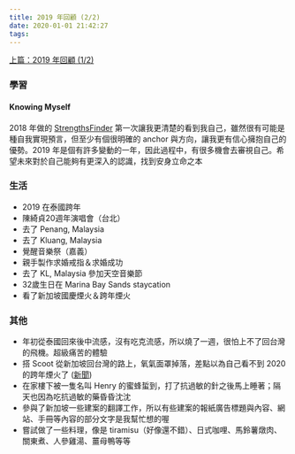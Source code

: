 ```yaml
---
title: 2019 年回顧 (2/2)
date: 2020-01-01 21:42:27
tags:
---
```


[上篇：2019 年回顧 (1/2)](/td-blog/2019/12/31/Start/)

### 學習
#### Knowing Myself

2018 年做的 [StrengthsFinder](https://www.gallup.com/cliftonstrengths/en/strengthsfinder.aspx) 第一次讓我更清楚的看到我自己，雖然很有可能是種自我實現預言，但至少有個很明確的 anchor 與方向，讓我更有信心擁抱自己的優勢。2019 年是個有許多變動的一年，因此過程中，有很多機會去審視自己。希望未來對於自己能夠有更深入的認識，找到安身立命之本

### 生活
* 2019 在泰國跨年
* 陳綺貞20週年演唱會（台北）
* 去了 Penang, Malaysia
* 去了 Kluang, Malaysia
* 覺醒音樂祭（嘉義）
* 親手製作求婚戒指＆求婚成功
* 去了 KL, Malaysia 參加天空音樂節
* 32歲生日在 Marina Bay Sands staycation
* 看了新加坡國慶煙火＆跨年煙火

### 其他

* 年初從泰國回來後中流感，沒有吃克流感，所以燒了一週，很怕上不了回台灣的飛機。超級痛苦的體驗
* 搭 Scoot 從新加坡回台灣的路上，氧氣面罩掉落，差點以為自己看不到 2020 的跨年煙火了 ([新聞](https://www.straitstimes.com/asia/east-asia/scoot-flight-from-singapore-to-taipei-experiences-drop-in-cabin-pressure-oxygen-masks))
* 在家樓下被一隻名叫 Henry 的蜜蜂蜇到，打了抗過敏的針之後馬上睡著；隔天也因為吃抗過敏的藥昏昏沈沈
* 參與了新加坡一些建案的翻譯工作，所以有些建案的報紙廣告標題與內容、網站、手冊等內容的部分文字是我幫忙想的喔
* 嘗試做了一些料理，像是 tiramisu（好像還不錯）、日式咖哩、馬鈴薯燉肉、關東煮、人參雞湯、薑母鴨等等